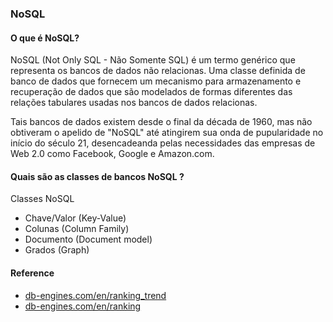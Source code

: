 ### NoSQL

#### O que é NoSQL?
NoSQL (Not Only SQL - Não Somente SQL) é um termo genérico que representa os bancos de dados não relacionas. Uma classe definida de banco de dados que fornecem um mecanismo para armazenamento e recuperação de dados que são modelados de formas diferentes das relações tabulares usadas nos bancos de dados relacionas. 

Tais bancos de dados existem desde o final da década de 1960, mas não obtiveram o apelido de "NoSQL" até atingirem sua onda de pupularidade no início do século 21, desencadeanda pelas necessidades das empresas de Web 2.0 como Facebook, Google e Amazon.com.

#### Quais são as classes de bancos NoSQL ?

Classes NoSQL

- Chave/Valor (Key-Value)
- Colunas (Column Family)
- Documento (Document model)
- Grados (Graph)

#### Reference
- [db-engines.com/en/ranking_trend](https://db-engines.com/en/ranking_trend)
- [db-engines.com/en/ranking](https://db-engines.com/en/ranking)






